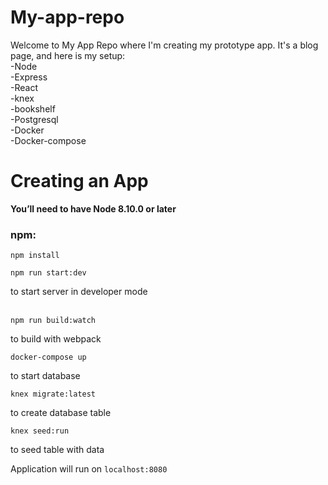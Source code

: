 # My-app-repo

Welcome to My App Repo where I'm creating my prototype app.
It's a blog page, and here is my setup:<br>
  -Node<br>
  -Express<br>
  -React<br>
  -knex<br>
  -bookshelf<br>
  -Postgresql<br>
  -Docker<br>
  -Docker-compose<br>
  
  
# Creating an App
<strong> You’ll need to have Node 8.10.0 or later</strong> <br>
  
### npm:
  
``` 
npm install 
```

```
npm run start:dev
```

to start server in developer mode
<br></br>
```
npm run build:watch
```

to build with webpack

```
docker-compose up
```
 
to start database
 
``` 
knex migrate:latest
```

to create database table

 ```
 knex seed:run
 ```
 to seed table with data

Application will run on `localhost:8080`
